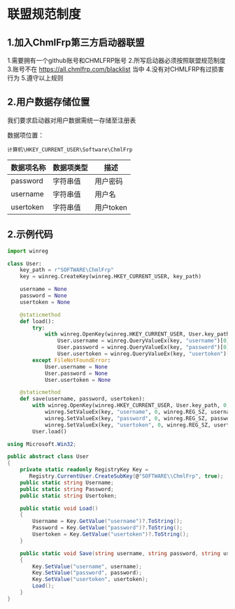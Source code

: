 # 联盟规范制度

## 1.加入ChmlFrp第三方启动器联盟
1.需要拥有一个github账号和CHMLFRP账号
2.所写启动器必须按照联盟规范制度
3.账号不在 https://all.chmlfrp.com/blacklist 当中
4.没有对CHMLFRP有过损害行为
5.遵守以上规则
## 2.用户数据存储位置
我们要求启动器对用户数据需统一存储至注册表

数据项位置：
```
计算机\HKEY_CURRENT_USER\Software\ChmlFrp
```


| 数据项名称  | 数据项类型 | 描述 |
| ------------- | ------------- | ------------- |
| password  | 字符串值  | 用户密码  |
| username  | 字符串值  | 用户名  |
| usertoken  | 字符串值  | 用户token  |

## 2.示例代码

```python
import winreg

class User:
    key_path = r"SOFTWARE\ChmlFrp"
    key = winreg.CreateKey(winreg.HKEY_CURRENT_USER, key_path)

    username = None
    password = None
    usertoken = None

    @staticmethod
    def load():
        try:
            with winreg.OpenKey(winreg.HKEY_CURRENT_USER, User.key_path) as key:
                User.username = winreg.QueryValueEx(key, "username")[0]
                User.password = winreg.QueryValueEx(key, "password")[0]
                User.usertoken = winreg.QueryValueEx(key, "usertoken")[0]
        except FileNotFoundError:
            User.username = None
            User.password = None
            User.usertoken = None

    @staticmethod
    def save(username, password, usertoken):
        with winreg.OpenKey(winreg.HKEY_CURRENT_USER, User.key_path, 0, winreg.KEY_WRITE) as key:
            winreg.SetValueEx(key, "username", 0, winreg.REG_SZ, username)
            winreg.SetValueEx(key, "password", 0, winreg.REG_SZ, password)
            winreg.SetValueEx(key, "usertoken", 0, winreg.REG_SZ, usertoken)
        User.load()
```

```csharp
using Microsoft.Win32;

public abstract class User
{
    private static readonly RegistryKey Key =
       Registry.CurrentUser.CreateSubKey(@"SOFTWARE\\ChmlFrp", true);
    public static string Username;
    public static string Password;
    public static string Usertoken;

    public static void Load()
    {
        Username = Key.GetValue("username")?.ToString();
        Password = Key.GetValue("password")?.ToString();
        Usertoken = Key.GetValue("usertoken")?.ToString();
    }

    public static void Save(string username, string password, string usertoken)
    {
        Key.SetValue("username", username);
        Key.SetValue("password", password);
        Key.SetValue("usertoken", usertoken);
        Load();
    }
}
```
